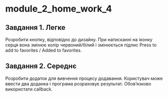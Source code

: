 # module_2_home_work_4

## Завдання 1. Легке
Розробити кнопку, відповідно до дизайну.
При натисканні на іконку серця вона змінює колір червоний/білий
і змінюється підпис Press to add to favorites / Added to favorites.


## Завдання 2. Середнє
Розробити додаток для вивчення процесу додавання.
Користувач може ввести два доданка і програма розраховує
результат.
Обов’язково використати callback.
